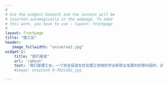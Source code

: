 ```yaml
---
#
# Use the widgets beneath and the content will be
# inserted automagically in the webpage. To make
# this work, you have to use › layout: frontpage
#
layout: frontpage
title: "理工女"
header:
   image_fullwidth: "universe2.jpg"
widget-1:
    title: "我们是谁"
    url: '/about'
    text: '我们是理工女，一个旨在促进女性在理工领域的学业和职业发展的非营利组织，讲述和分享女性在理工领域的求学、科研、职业经历。希望每一个喜欢理工科的女生，都不会因为性别放弃自己的理想。<br/><br/>本站所有的文章、图片及其他资源，凡注明“理工女”/”STEM Girls”，即为本站成员原创或整理，版权、商标权及其他合法权利均归作者与本站共同所有。若作者有版权声明的或文章从其他网站转载而附带有原有版权声明，其版权归属以附带声明为准。任何媒体或网站未经本站授权不得转贴，或以其他方式复制发表本站内容。<br/><br/>联系我们：contact@stemgirlschina.com'
    #image: unsplash_9-302x182.jpg

---
```


